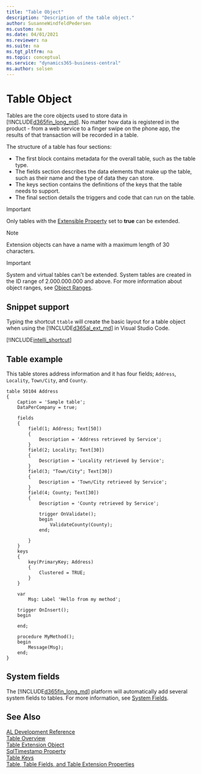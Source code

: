 ```yaml
---
title: "Table Object"
description: "Description of the table object."
author: SusanneWindfeldPedersen
ms.custom: na
ms.date: 04/01/2021
ms.reviewer: na
ms.suite: na
ms.tgt_pltfrm: na
ms.topic: conceptual
ms.service: "dynamics365-business-central"
ms.author: solsen
--- 
```


# Table Object

Tables are the core objects used to store data in [!INCLUDE[d365fin_long_md](includes/d365fin_long_md.md)]. No matter how data is registered in the product - from a web service to a finger swipe on the phone app, the results of that transaction will be recorded in a table. 

The structure of a table has four sections:

- The first block contains metadata for the overall table, such as the table type.
- The fields section describes the data elements that make up the table, such as their name and the type of data they can store.
- The keys section contains the definitions of the keys that the table needs to support.
- The final section details the triggers and code that can run on the table.

> [!IMPORTANT]  
> Only tables with the [Extensible Property](properties/devenv-extensible-property.md) set to **true** can be extended.

> [!NOTE]  
> Extension objects can have a name with a maximum length of 30 characters.

> [!IMPORTANT]  
> System and virtual tables can't be extended. System tables are created in the ID range of 2.000.000.000 and above. For more information about object ranges, see [Object Ranges](devenv-object-ranges.md).

## Snippet support
Typing the shortcut `ttable` will create the basic layout for a table object when using the [!INCLUDE[d365al_ext_md](../includes/d365al_ext_md.md)] in Visual Studio Code.


[!INCLUDE[intelli_shortcut](includes/intelli_shortcut.md)]

## Table example

This table stores address information and it has four fields; `Address`, `Locality`, `Town/City`, and `County`.

```AL
table 50104 Address
{
    Caption = 'Sample table';
    DataPerCompany = true;

    fields
    {
        field(1; Address; Text[50])
        {
            Description = 'Address retrieved by Service';
        }
        field(2; Locality; Text[30])
        {
            Description = 'Locality retrieved by Service';
        }
        field(3; "Town/City"; Text[30])
        {
            Description = 'Town/City retrieved by Service';
        }
        field(4; County; Text[30])
        {
            Description = 'County retrieved by Service';

            trigger OnValidate();
            begin
                ValidateCounty(County);
            end;

        }
    }
    keys
    {
        key(PrimaryKey; Address)
        {
            Clustered = TRUE;
        }
    }

    var
        Msg: Label 'Hello from my method';

    trigger OnInsert();
    begin

    end;

    procedure MyMethod();
    begin
        Message(Msg);
    end;
}
```

## System fields

The [!INCLUDE[d365fin_long_md](includes/d365fin_long_md.md)] platform will automatically add several system fields to tables. For more information, see [System Fields](devenv-table-system-fields.md).


## See Also

[AL Development Reference](devenv-reference-overview.md)  
[Table Overview](devenv-tables-overview.md)  
[Table Extension Object](devenv-table-ext-object.md)  
[SqlTimestamp Property](properties/devenv-sqltimestamp-property.md)  
[Table Keys](devenv-table-keys.md)  
[Table, Table Fields, and Table Extension Properties](properties/devenv-table-properties.md)  
